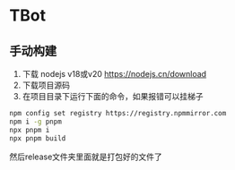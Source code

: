 # TBot

## 手动构建

1. 下载 nodejs v18或v20 https://nodejs.cn/download
2. 下载项目源码
3. 在项目目录下运行下面的命令，如果报错可以挂梯子

```bash
npm config set registry https://registry.npmmirror.com
npm i -g pnpm
npx pnpm i
npx pnpm build
```

然后release文件夹里面就是打包好的文件了
